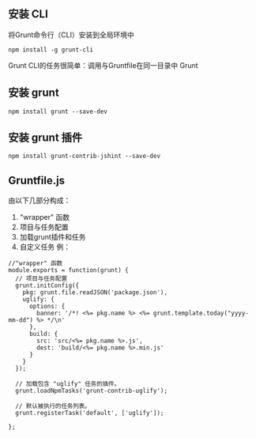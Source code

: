 ## 安装 CLI
将Grunt命令行（CLI）安装到全局环境中
```
npm install -g grunt-cli
```
Grunt CLI的任务很简单：调用与Gruntfile在同一目录中 Grunt
## 安装 grunt
```
npm install grunt --save-dev
```
## 安装 grunt 插件
```
npm install grunt-contrib-jshint --save-dev
```
## Gruntfile.js
由以下几部分构成：
 1. "wrapper" 函数 
 2. 项目与任务配置 
 3. 加载grunt插件和任务 
 4. 自定义任务
例：
```
//"wrapper" 函数 
module.exports = function(grunt) {
  // 项目与任务配置 
  grunt.initConfig({
    pkg: grunt.file.readJSON('package.json'),
    uglify: {
      options: {
        banner: '/*! <%= pkg.name %> <%= grunt.template.today("yyyy-mm-dd") %> */\n'
      },
      build: {
        src: 'src/<%= pkg.name %>.js',
        dest: 'build/<%= pkg.name %>.min.js'
      }
    }
  });

  // 加载包含 "uglify" 任务的插件。
  grunt.loadNpmTasks('grunt-contrib-uglify');

  // 默认被执行的任务列表。
  grunt.registerTask('default', ['uglify']);

};
```